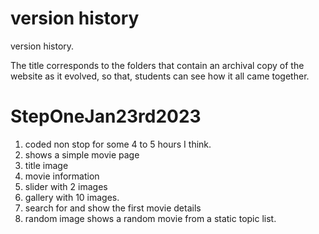 # version history

version history.

The title corresponds to the folders that contain an archival copy of the website as it evolved, so that, students can see how it all came together.

# StepOneJan23rd2023

1. coded non stop for some 4 to 5 hours I think.
1. shows a simple movie page
1. title image
1. movie information
1. slider with 2 images
1. gallery with 10 images.
1. search for and show the first movie details
1. random image shows a random movie from a static topic list.
